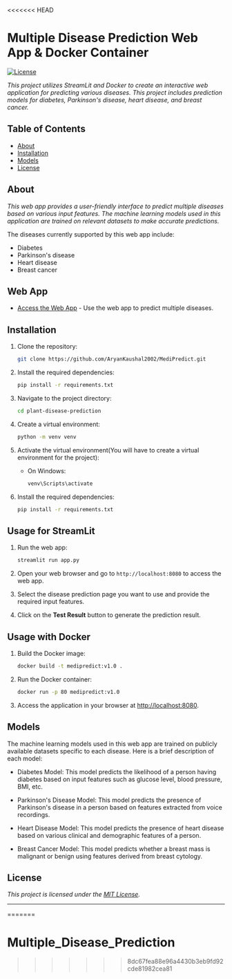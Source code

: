 <<<<<<< HEAD
# Multiple Disease Prediction Web App & Docker Container

[![License](https://img.shields.io/badge/license-MIT-blue.svg)](LICENSE)

*This project utilizes StreamLit and Docker to create an interactive web application for predicting various diseases. This project includes prediction models for diabetes, Parkinson's disease, heart disease, and breast cancer.*

## Table of Contents

- [About](#about)
- [Installation](#installation)
- [Models](#models)
- [License](#license)

## About

*This web app provides a user-friendly interface to predict multiple diseases based on various input features. The machine learning models used in this application are trained on relevant datasets to make accurate predictions.*

The diseases currently supported by this web app include:
- Diabetes
- Parkinson's disease
- Heart disease
- Breast cancer

## Web App

- [Access the Web App](https://medipredict-v1.streamlit.app/) - Use the web app to predict multiple diseases.

## Installation

1. Clone the repository:
    ```bash
    git clone https://github.com/AryanKaushal2002/MediPredict.git
    ```

2. Install the required dependencies:
    ```bash
    pip install -r requirements.txt
    ```
3. Navigate to the project directory:

    ```bash
    cd plant-disease-prediction
    ```

4. Create a virtual environment:

    ```bash
    python -m venv venv
    ```
5. Activate the virtual environment(You will have to create a virtual environment for the project):

    - On Windows:

        ```bash
        venv\Scripts\activate
        ```

6. Install the required dependencies:

    ```bash
    pip install -r requirements.txt
    ```

## Usage for StreamLit

1. Run the web app:
   ```bash
   streamlit run app.py
   ```
2. Open your web browser and go to `http://localhost:8080` to access the web app.

3. Select the disease prediction page you want to use and provide the required input features.

4. Click on the **Test Result** button to generate the prediction result.

## Usage with Docker
1. Build the Docker image:

    ```bash
    docker build -t medipredict:v1.0 .
    ```

2. Run the Docker container:

    ```bash
    docker run -p 80 medipredict:v1.0
    ```

3. Access the application in your browser at [http://localhost:8080](http://localhost:8080).

## Models

The machine learning models used in this web app are trained on publicly available datasets specific to each disease. Here is a brief description of each model:

- Diabetes Model: This model predicts the likelihood of a person having diabetes based on input features such as glucose level, blood pressure, BMI, etc.

- Parkinson's Disease Model: This model predicts the presence of Parkinson's disease in a person based on features extracted from voice recordings.

- Heart Disease Model: This model predicts the presence of heart disease based on various clinical and demographic features of a person.

- Breast Cancer Model: This model predicts whether a breast mass is malignant or benign using features derived from breast cytology.


## License

*This project is licensed under the [MIT License](LICENSE).*

---
=======
# Multiple_Disease_Prediction
>>>>>>> 8dc67fea88e96a4430b3eb9fd92cde81982cea81
